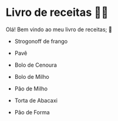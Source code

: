 # Livro de receitas :man_cook:

Olá! Bem vindo ao meu livro de receitas; :wave:



- Strogonoff de frango

- Pavê

- Bolo de Cenoura

- Bolo de Milho

- Pão de Milho

- Torta de Abacaxi

- Pão de Forma

  

  
  
  
  
  
  
  



